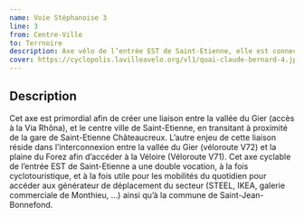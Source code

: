 ```yaml
---
name: Voie Stéphanoise 3
line: 3
from: Centre-Ville
to: Terrnoire
description: Axe vélo de l’entrée EST de Saint-Etienne, elle est connectée à la voie des confluences.
cover: https://cyclopolis.lavilleavelo.org/vl1/quai-claude-bernard-4.jpg
---
```


## Description
Cet axe est primordial afin de créer une liaison entre la vallée du Gier (accès à la Via  Rhôna), et le centre ville de Saint-Etienne, en transitant à proximité de la gare de Saint-Etienne Châteaucreux. L’autre enjeu de cette liaison réside dans l’interconnexion entre la vallée du Gier (véloroute V72) et la plaine du Forez afin d’accéder à la Véloire (Véloroute V71).  Cet axe cyclable de l’entrée EST de Saint-Etienne a une double vocation, à la fois cyclotouristique, et à la fois utile pour les mobilités du quotidien pour accéder aux générateur de déplacement du secteur (STEEL, IKEA, galerie commerciale de Monthieu, …) ainsi qu’à la commune de Saint-Jean-Bonnefond.